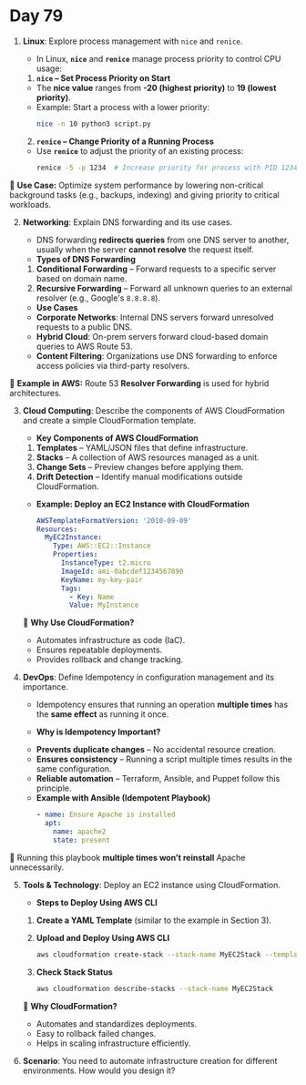# Day 79



1. **Linux**: Explore process management with `nice` and `renice`.
   - In Linux, **`nice`** and **`renice`** manage process priority to control CPU usage:  
    
    1. **`nice` – Set Process Priority on Start**
    - The **nice value** ranges from **-20 (highest priority)** to **19 (lowest priority)**.
    - Example: Start a process with a lower priority:  
      ```bash
      nice -n 10 python3 script.py
      ```
    
    2. **`renice` – Change Priority of a Running Process**
    - Use **`renice`** to adjust the priority of an existing process:  
      ```bash
      renice -5 -p 1234  # Increase priority for process with PID 1234
      ```

  🔹 **Use Case:** Optimize system performance by lowering non-critical background tasks (e.g., backups, indexing) and giving priority to critical workloads.  


2. **Networking**: Explain DNS forwarding and its use cases.
   - DNS forwarding **redirects queries** from one DNS server to another, usually when the server **cannot resolve** the request itself.  

   * **Types of DNS Forwarding**  
    1. **Conditional Forwarding** – Forward requests to a specific server based on domain name.  
    2. **Recursive Forwarding** – Forward all unknown queries to an external resolver (e.g., Google's `8.8.8.8`).  

   * **Use Cases**  
    - **Corporate Networks**: Internal DNS servers forward unresolved requests to a public DNS.  
    - **Hybrid Cloud**: On-prem servers forward cloud-based domain queries to AWS Route 53.  
    - **Content Filtering**: Organizations use DNS forwarding to enforce access policies via third-party resolvers.  

  🔹 **Example in AWS:** Route 53 **Resolver Forwarding** is used for hybrid architectures.  


3. **Cloud Computing**: Describe the components of AWS CloudFormation and create a simple CloudFormation template.
   * **Key Components of AWS CloudFormation**  
    1. **Templates** – YAML/JSON files that define infrastructure.  
    2. **Stacks** – A collection of AWS resources managed as a unit.  
    3. **Change Sets** – Preview changes before applying them.  
    4. **Drift Detection** – Identify manual modifications outside CloudFormation.  

   * **Example: Deploy an EC2 Instance with CloudFormation**  
     
     ```yaml
     AWSTemplateFormatVersion: '2010-09-09'
     Resources:
       MyEC2Instance:
         Type: AWS::EC2::Instance
         Properties:
           InstanceType: t2.micro
           ImageId: ami-0abcdef1234567890
           KeyName: my-key-pair
           Tags:
             - Key: Name
             Value: MyInstance
     ```

   🔹 **Why Use CloudFormation?**  
    - Automates infrastructure as code (IaC).  
    - Ensures repeatable deployments.  
    - Provides rollback and change tracking.  


4. **DevOps**: Define Idempotency in configuration management and its importance.
   * Idempotency ensures that running an operation **multiple times** has the **same effect** as running it once.  

   * **Why is Idempotency Important?**  
    - **Prevents duplicate changes** – No accidental resource creation.  
    - **Ensures consistency** – Running a script multiple times results in the same configuration.  
    - **Reliable automation** – Terraform, Ansible, and Puppet follow this principle.  

   * **Example with Ansible (Idempotent Playbook)**  
     ```yaml
     - name: Ensure Apache is installed
       apt:
         name: apache2
         state: present
     ```
  🔹 Running this playbook **multiple times won’t reinstall** Apache unnecessarily.  


5. **Tools & Technology**: Deploy an EC2 instance using CloudFormation.
   * **Steps to Deploy Using AWS CLI**  
    1. **Create a YAML Template** (similar to the example in Section 3).  
    
    2. **Upload and Deploy Using AWS CLI**  
       ```bash
       aws cloudformation create-stack --stack-name MyEC2Stack --template-body file://ec2-template.yaml
       ```
    
    3. **Check Stack Status**  
       ```bash
       aws cloudformation describe-stacks --stack-name MyEC2Stack
       ```

   🔹 **Why CloudFormation?**  
    - Automates and standardizes deployments.  
    - Easy to rollback failed changes.  
    - Helps in scaling infrastructure efficiently.  


6. **Scenario**: You need to automate infrastructure creation for different environments. How would you design it?


